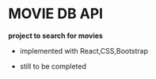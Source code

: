 # MOVIE DB API # 
**project to search for movies**
- implemented with React,CSS,Bootstrap

- still to be completed
